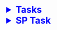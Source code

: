 <details style="font-size: 15px;">
<summary style="font-size: 25px; font-weight: 700; color: blue">
    Tasks
</summary>

- [x] Khởi tạo dự án
- [x] Kết nối database, thử kết nối và lấy data
- [x] Tạo phần đăng nhập
- [x] Import bean
- [x] Thêm form mức đổ dữ liệu giáo viên, sinh viên, môn học, khoa-lớp 
    (sinh viên, môn học hoàn thiện nhất có lọc theo lớp, khoa)
- [ ] Chỉnh các connection thành global
- [ ] Login: chỉnh role thành check box
- [ ] Login: chỉnh danh sách phân mảnh lấy bằng cách dùng SP
- [ ] Form môn học: 
  - [ ] thêm
  - [ ] xóa
  - [ ] sửa
  - [ ] phục hồi
  - [ ] reload?
- [ ] Form khoa, lớp
  - [ ] Show song song 2 form
  - [ ] Khoa
    - [ ] Thêm
    - [ ] Xóa
    - [ ] Sửa
    - [ ] Phục hồi
    - [ ] Reload?
  - [ ] Lớp
    - [ ] Thêm
    - [ ] Xóa
    - [ ] Sửa
    - [ ] Phục hồi
    - [ ] Reload?
- [ ] Form sinh viên (của lớp)
  - [ ] Thêm
  - [ ] Xóa
  - [ ] Sửa
  - [ ] Phục hồi
  - [ ] reload
- [ ] Form (subform) giảng viên (của khoa)
  - [ ] Thêm
  - [ ] Xóa
  - [ ] Sửa
  - [ ] Phục hồi
  - [ ] reload
- [ ] Nhập đề (Giảng viên only), giảng viên chỉ thấy và sửa câu hỏi của mình (bảng BoDe)
  - [ ] Thêm
  - [ ] Xóa
  - [ ] Sửa
  - [ ] Phục hồi
  - [ ] reload
- [ ] Chuẩn bị thi
  - [ ] Nhân viên nhập tên lớp, môn sẽ thi, trình độ, lần thi, số câu thi, ngày thì, thời gian thi(phút), ghi vào GiangVien_DangKy
  - [ ] Khi đăng ký thi cần kiểm tra ràng buộc
- [ ] Thi
  - [ ] Phần thông tin thí sinh: Mã lớp, tên lớp, họ tên
  - [ ] Phần bài thi: 
    - [ ] Môn thi, ngày thi, số lần thi
    - [ ] Lọc ra số câu thi, thời gian thi, trình độ(giáo viên đăng ký)
    - [ ] Khi nhấn "bắt đầu thi", lọc các câu từ bước 2 phía trên (ngẫu nhiên, không trùng), sau đó tiến hành cho thí sinh thi ***(giao tác)***
  - [ ] Tiêu chí đề thi:
    - [ ] Ngẫu nhiên, không trùng nhau
    - [ ] Lấy theo trình độ A, B hay C
    - [ ] Ưu tiên lấy các câu trình độ cao, nếu thiếu thì lấy ở trình độ thấp hơn
    - [ ] Số câu trình độ cao **bắt buộc lớn hơn 70%**, nếu thiếu có thể lấy ở cơ sở khác
    - [ ] Ưu tiên lấy ở cơ sở mà lớp đố học
    - [ ] Điểm cao nhât là 10, số điểm mỗi câu là như nhau (trung bình cộng go brr)
    - [ ] Cho user chọn câu đã thi ở lần thi trước
    - [ ] Hết thời gian quy định => buộc kết thúc bài thi
    - [ ] Thông báo điểm cho sinh viên và lưu vào BangDiem
- [ ] Xem kết quả
  - [ ] In ra số câu đã thi dựa trên các thông tin Mã sinh viên, môn học, lần thi
  - [ ] Kết xuất bắt buộc
  ![alt text](.github/src/imgs/image.png)
- [ ] Bảng điểm môn học
  - [ ] Giáo viên chọn tên lớp, tên môn học, lần thi: chương trình in ra bảng điểm hết môn của lớp đã chọn
  - [ ] Mẫu bảng: (Stt,) MASV, HO, TEN, DIEM, ĐIỂM CHỮ
- [ ] Báo cáo DANH SÁCH ĐĂNG KÝ THI TRẮC NGHIỆM CƠ SỞ X
  - [ ] Xem danh sách đăng ký thi trắc nghiệm của cả 2 cơ sở @tungay đến @denngay; In theo từng cơ sở, in theo thứ tự tăng dần của ngày đăng ký ***(xử lý job)***
  - [ ] Mẫu: 
  ![alt text](.github/src/imgs/image2.png)

</details>

<details style="font-size: 15px;">
<summary style="font-size: 25px; font-weight: 700; color: blue">
    SP Task
</summary>

- [ ] Xem, thêm, xóa, sửa(, phục hồi, reload) môn học
- [ ] Xem, thêm, xóa, sửa(, phục hồi, reload) khoa
- [ ] Xem, thêm, xóa, sửa(, phục hồi, reload) lớp
- [ ] Xem, thêm, xóa, sửa(, phục hồi, reload) sinh viên
- [ ] Xem, thêm, xóa, sửa(, phục hồi, reload) giáo viên
- [ ] Xem, thêm, xóa, sửa(, phục hồi, reload) đề thi (câu hỏi)
- [ ] Xem, thêm, xóa, sửa(, phục hồi, reload) GiangVien_DangKy; khi thêm, sửa cần kiểm tra ràng buộc
- [ ] Xem thông tin thí sinh dự thi
- [ ] ***Lọc danh sách câu hỏi phù hợp với thí sinh tham gia dự thi***
- [ ] ***Chọn câu hỏi từ danh sách đã lọc để tạo đề thi***
- [ ] Tạo / sửa bảng tạm (local) lưu kết quả thi của sinh viên (theo 2 cách, mỗi 1 khoảng thời gian khi thi, hoặc ngay khi thí sinh chọn/đổi đáp án của 1 câu hỏi)
- [ ] Lưu kết quả cuối cùng vào BangDiem
- [ ] Show kết quả bài thi, output: STT, Câu số (trong đề), Nội dung, Các chọn lựa, đáp án (lựa chọn sính xác), Đã chọn (đáp án thí sinh chọn)
- [ ] Bảng điểm môn học của lớp, output: (Stt,) MASV, HO, TEN, DIEM, ĐIỂM CHỮ
- [ ] Báo cáo danh sách đăng ký thi
</details>
